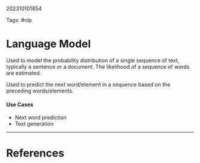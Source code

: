 202310101854

Tags: #nlp

# Language Model
Used to model the probability distribution of a single sequence of text, typically a sentence or a document.  The likelihood of a sequence of words are estimated.

Used to predict the next word/element in a sequence based on the preceding words/elements.

#### Use Cases
- Next word prediction
- Text generation

---
# References
